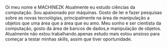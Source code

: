 Oi meu nome e MACHINEZK
Atualmente eu estudo ciências da computação.
Sou apaixonado por máquinas.
Gosto de ler e fazer pesquisas sobre as novas tecnológias, principalmente na área de manipulação a objetos que uma área que a área que eu amo.
Meu sonho e ser cientista da computação, gosto da área de bancos de dados,e manipulação de objetos.
Atualmente não estou trabalhando.apenas estudo mais estou ansioso para começar a testar minhas skills, assim que tiver oportunidade.
